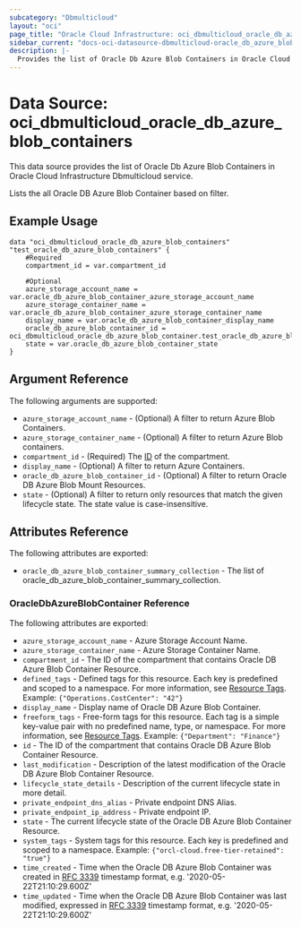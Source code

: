 ```yaml
---
subcategory: "Dbmulticloud"
layout: "oci"
page_title: "Oracle Cloud Infrastructure: oci_dbmulticloud_oracle_db_azure_blob_containers"
sidebar_current: "docs-oci-datasource-dbmulticloud-oracle_db_azure_blob_containers"
description: |-
  Provides the list of Oracle Db Azure Blob Containers in Oracle Cloud Infrastructure Dbmulticloud service
---
```


# Data Source: oci_dbmulticloud_oracle_db_azure_blob_containers
This data source provides the list of Oracle Db Azure Blob Containers in Oracle Cloud Infrastructure Dbmulticloud service.

Lists the all Oracle DB Azure Blob Container based on filter.


## Example Usage

```hcl
data "oci_dbmulticloud_oracle_db_azure_blob_containers" "test_oracle_db_azure_blob_containers" {
	#Required
	compartment_id = var.compartment_id

	#Optional
	azure_storage_account_name = var.oracle_db_azure_blob_container_azure_storage_account_name
	azure_storage_container_name = var.oracle_db_azure_blob_container_azure_storage_container_name
	display_name = var.oracle_db_azure_blob_container_display_name
	oracle_db_azure_blob_container_id = oci_dbmulticloud_oracle_db_azure_blob_container.test_oracle_db_azure_blob_container.id
	state = var.oracle_db_azure_blob_container_state
}
```

## Argument Reference

The following arguments are supported:

* `azure_storage_account_name` - (Optional) A filter to return Azure Blob Containers.
* `azure_storage_container_name` - (Optional) A filter to return Azure Blob containers.
* `compartment_id` - (Required) The [ID](https://docs.cloud.oracle.com/iaas/Content/General/Concepts/identifiers.htm) of the compartment.
* `display_name` - (Optional) A filter to return Azure Containers.
* `oracle_db_azure_blob_container_id` - (Optional) A filter to return Oracle DB Azure Blob Mount Resources.
* `state` - (Optional) A filter to return only resources that match the given lifecycle state. The state value is case-insensitive. 


## Attributes Reference

The following attributes are exported:

* `oracle_db_azure_blob_container_summary_collection` - The list of oracle_db_azure_blob_container_summary_collection.

### OracleDbAzureBlobContainer Reference

The following attributes are exported:

* `azure_storage_account_name` - Azure Storage Account Name.
* `azure_storage_container_name` - Azure Storage Container Name.
* `compartment_id` - The ID of the compartment that contains Oracle DB Azure Blob Container Resource.
* `defined_tags` - Defined tags for this resource. Each key is predefined and scoped to a namespace. For more information, see [Resource Tags](https://docs.cloud.oracle.com/iaas/Content/General/Concepts/resourcetags.htm).  Example: `{"Operations.CostCenter": "42"}` 
* `display_name` - Display name of Oracle DB Azure Blob Container.
* `freeform_tags` - Free-form tags for this resource. Each tag is a simple key-value pair with no predefined name, type, or namespace. For more information, see [Resource Tags](https://docs.cloud.oracle.com/iaas/Content/General/Concepts/resourcetags.htm).  Example: `{"Department": "Finance"}` 
* `id` - The ID of the compartment that contains Oracle DB Azure Blob Container Resource.
* `last_modification` - Description of the latest modification of the Oracle DB Azure Blob Container Resource.
* `lifecycle_state_details` - Description of the current lifecycle state in more detail.
* `private_endpoint_dns_alias` - Private endpoint DNS Alias.
* `private_endpoint_ip_address` - Private endpoint IP.
* `state` - The current lifecycle state of the Oracle DB Azure Blob Container Resource.
* `system_tags` - System tags for this resource. Each key is predefined and scoped to a namespace.  Example: `{"orcl-cloud.free-tier-retained": "true"}` 
* `time_created` - Time when the Oracle DB Azure Blob Container was created in [RFC 3339](https://tools.ietf.org/html/rfc3339) timestamp format, e.g. '2020-05-22T21:10:29.600Z' 
* `time_updated` - Time when the Oracle DB Azure Blob Container was last modified, expressed in [RFC 3339](https://tools.ietf.org/html/rfc3339) timestamp format, e.g. '2020-05-22T21:10:29.600Z' 

